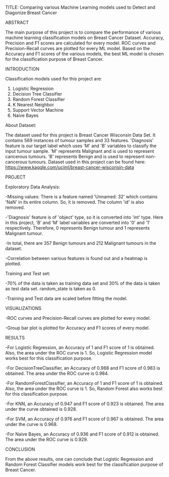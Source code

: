 TITLE:
Comparing various Machine Learning models used to Detect and Diagonize Breast Cancer

ABSTRACT

The main purpose of this project is to compare the performance of various machine learning classification models on Breast Cancer Dataset. Accuracy, Precision and F1 scores are calculated for every model. ROC curves and Precision-Recall curves are plotted for every ML model. Based on the Accuracy and F1 scores of the various models, the best ML model is chosen for the classification purpose of Breast Cancer.

INTRODUCTION

Classification models used for this project are:
                   
1. Logistic Regression
2. Decision Tree Classifier
3. Random Forest Classifier
4. K Nearest Neighbor
5. Support Vector Machine
6. Naive Bayes

About Dataset:

The dataset used for this project is Breast Cancer Wisconsin Data Set. It contains 569 instances of tumour samples and 33 features. 'Diagnosis' feature is our target label which uses 'M' and 'B' variables to classify the input tumour sample. 'M' represents Malignant and is used to represent cancerous tumours. 'B' represents Benign and is used to represent non-cancerous tumours. Dataset used in this project can be found here: https://www.kaggle.com/uciml/breast-cancer-wisconsin-data

PROJECT

Exploratory Data Analysis:

-Missing values: There is a feature named 'Unnamed: 32' which contains 'NaN' in its entire                  column. So, it is removed. The column 'id' is also removed. 

-'Diagnosis' feature is of 'object' type, so it is converted into 'int' type. Here in this   project, 'B' and 'M' label variables are converted into '0' and '1' respectively. Therefore,   0 represents Benign tumour and 1 represents Malignant tumour.

-In total, there are 357 Benign tumours and 212 Malignant tumours in the dataset.

-Correlation between various features is found out and a heatmap is plotted.

Training and Test set:

-70% of the data is taken as training data set and 30% of the data is taken as test data set.
 random_state is taken as 0.

-Training and Test data are scaled before fitting the model.

VISUALIZATIONS

-ROC curves and Precision-Recall curves are plotted for every model.

-Group bar plot is plotted for Accuracy and F1 scores of every model.

RESULTS

-For Logistic Regression, an Accuracy of 1 and F1 score of 1 is obtained. Also, the area under  the ROC curve is 1. So, Logistic Regression model works best for this classification purpose. 

-For DecisionTreeClassifier, an Accuracy of 0.988 and F1 score of 0.983 is obtained. The area   under the ROC curve is 0.984.

-For RandomForestClassifier, an Accuracy of 1 and F1 score of 1 is obtained. Also, the area  under the ROC curve is 1. So, Random Forest also works best for this classification purpose.

-For KNN, an Accuracy of 0.947 and F1 score of 0.923 is obtained. The area under the curve  obtained is 0.928.

-For SVM, an Accuracy of 0.976 and F1 score of 0.967 is obtained. The area under the curve is  0.968.

-For Naive Bayes, an Accuracy of 0.936 and F1 score of 0.912 is obtained. The area under the  ROC curve is 0.929.  

CONCLUSION

From the above results, one can conclude that Logistic Regression and Random Forest Classifier models work best for the classification purpose of Breast Cancer. 







